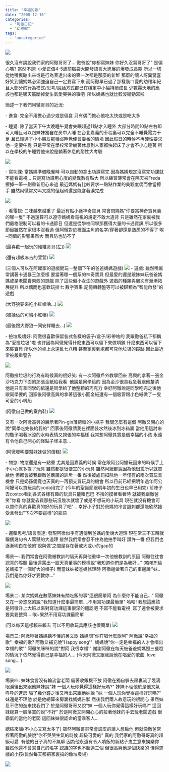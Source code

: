 ```yaml
---
title: "幸福的歌"
date: "2008-12-16"
categories: 
  - "阿徹日記"
  - "幼稚徹"
tags: 
  - "uncategoried"
---
```


![](images/3054070371_5454a121a0.jpg)

很久沒有說說我們家的阿徹哥哥了… 徹爸說"你都寫妹妹 你好久沒寫哥哥了" 是偏心嗎? 當然不是! 小愛正值4-5歲前腦袋大開發語言大進展的爆發成長期 所以一切從她嘴裏蹦出來或是行為表達出來的第一次都是那麼的新鮮 那麼的讓人訝異驚喜 好笑到讓媽媽必須強迫自己一定要寫下來 而阿徹早已過了那樣裝口愛的幼稚年紀 且大部分的行為模式/思考/說話方式都已在穩定中小幅持續成長 少數轟天地的應該也都是哪天筋斷掉愛生氣愛哭哭的事吧  所以媽媽也就比較沒衝勁寫啦

簡述一下我們阿徹哥哥的近況:

\- 進食: 完全不用擔心過少或是偏食 只有偶而擔心他吃太快或是吃太多

\- 睡覺: 除了當天下午太晚睡午覺會失眠超過11點才入睡外 大部分時間10點左右即可入睡且可以跟妹妹獨自在房中入睡 在台北嘉義的車程裏可以完全不睡覺電力十足 且已經過了小小朋友那種沒睡覺便會耍番的情境 因此假日的時候不再硬性要求他一定要午覺 只是平常在學校常常躺著休息到人家都快起床了才會不小心睡著 所以在學校的午睡對他來說是躺著休息的耐性大考驗

![](images/3001449988_4649d62567.jpg)

\- 寫功課: 當媽媽準備晚餐時 可以自動的拿出功課寫完 因為媽媽規定沒寫完功課就不能看電視… 只是寫功課用心度的變異數有點大 所以練習簿常會在隔天被Freda擦掉一筆一劃重新用心來過 最近媽媽有比較要求一點點作業的美觀度偶而會當擦手 雖然阿徹常又叫又跳的但起碼還是能含著淚完成

![](images/3054904252_050338127d.jpg)

\- 看電視: 口味越來越重了 最近有點小迷神奇寶貝 常會問媽媽"你要當神奇寶貝裏的哪一隻" 不過還算可以遵守媽媽看電視的規定不敢大違背 只是雖然在家裏被我們嚴格限制可以看的卡通節目 但還是從學校同學那獲得大量的卡通資訊 所以很多節目雖然在家根本沒看過 但阿徹對於裡面主角的名字/穿著卻還是熟悉的不得了 唉~同儕的影響果然大 而且防也防不了

(最喜歡一起玩的維維哥哥(左)) ![](images/2940381917_8990225ede.jpg)

(還有超級麻吉的萱萱) ![](images/3001445388_c06a49c185.jpg)

(三個人可以在阿嬤家的遊戲間玩一整個下午的爸爸媽媽遊戲) ![](images/3001445106_714f21412b.jpg) \- 遊戲: 雖然嘴裏常講著卡通暴王怎麼樣 要當著哪一個系的神奇寶貝 但最愛的還是跟妹妹玩爸爸媽媽或是老闆賣東西的遊戲 除了這些偏小女生的遊戲外 遊戲的種類與層次有漸漸拓展提升 所以偶而也喜歡玩排七 數字賓果 記憶轉轉盤等可以被歸類為"智能啟發"的遊戲  

(大野狼要來吃小紅帽嚕...) ![](images/3054902430_40eb1ab781.jpg)

(被揉佞的可憐小紅帽) ![](images/3054068967_3e858e0c7e.jpg)

(最後跟大野狼一同安祥睡去...) ![](images/3054068731_275eceb3ef.jpg)

\- 撿垃圾嗜好: 阿徹很喜歡保留各式各樣的袋子/盒子/彩帶啥的 我跟徹爸私下都稱為"愛撿垃圾"啦 也許因為阿徹覺得什麼東西可以留下來做項鍊 什麼東西可以留下來裝寶貝 所以他的桌上永遠亂七八糟 甚至家裏到處都可見他垃圾的蹤跡 因此最近常被嚴重警告

![](images/3000610787_1fa31f4347.jpg)

阿徹撿垃圾的行為有時候真的很好笑: 有一次阿徹戶外教學回來 高興的拿著一張金沙巧克力下面的那張金紙給我看  他說是同學給的 因為金沙很貴我急著跟他釐清 他是只有拿同學的紙還是同學給了他整顆的巧克力 幸好阿徹說是同學吃完之後他跟同學要的 回家後阿徹高興的拿著這張小圓金紙還有一個吸管跟小色紙做了一叟可愛的小帆船

(阿徹自己做的室內鞋) ![](images/3054904486_286073e268.jpg)

又有一次阿徹高興的展示著Pin-gin薄荷糖的小瓶子 我問怎麼有這個 阿徹又開心的說"同學吃完後給我的" 回家後阿徹請我在裡面裝水然後冰到冰箱裏 當他用這討來的瓶子喝著冰涼的水時表情又誇張的幸福樣 我常想阿徹其實是個幸福的小孩 永遠有令他自己開心的怪點子怪主意…

(阿徹發明要幫妹妹做的蛋糕) ![](images/3054918636_9939606fd8.jpg)

\- 物慾: 物慾還是有一點重 尤其是回嘉義的時候 常在跟阿公阿嬤玩回來的時候手上不小心就多提了玩具 雖然都是很便宜的小玩具 雖然阿嬤都說因為他很乖所以就買給他 但都會被我跟徹爸嚴厲的訓斥一番 然後被處罰扣除他一年僅有的兩次買玩具機會 只是奶孫倆竟也天真的一再預支買玩具的機會 所以目前已經把明年過年阿公阿嬤可以買玩具的coda用完了 (今年的聖誕節跟明年初的生日也早已用完) 前陣子去costco看到各式各樣有趣的玩具只能眼巴巴 不捨的摸著看著時 就被我跟徹爸笑"你看 你就愛去買那些玩沒幾次就壞了或是不想玩的小玩具 現在就沒有機會可以買你真的喜歡真的好的玩具了吧"… 幸好小子對於爸媽的冷言諷刺都還能欣然接受且發出"下次不要這樣"的豪語

![](images/2977853596_781d4dccf9.jpg)

\- 邏輯思考/語言表達: 發現阿徹似乎有遺傳到爸媽的愛說大道理 現在常三不五時就蹓個幾句令人驚豔的大道理 雖然我們常會忍不住為他拍手叫好 讚許一番 但我們也逐漸明白在他的'說與做'之間是存在著或大或小的gap的

場景一: 我們常會在阿徹被教訓的隔天再與他重申一次他被教訓的原因 阿徹往往會認真的聆聽 最後還露出一臉天真董事的模樣說"我知道你們是為我好…" (咳咳!!!給爸媽扣了一個好大的帽子) 而當妹妹被爸媽修理時 阿徹邊做著自己的事邊說''妹..我們是為你好才要教你…"

![](images/3001446330_6c82f41bb8.jpg)

場景二: 某次媽媽在數落妹妹有關吃飯的事"這很簡單阿 為什麼你不能自己…" 阿徹又在一旁悠悠的說''我知道什麼事最簡單….不用寫功課最簡單" 哈哈! 我想這應該是阿徹升上大班以來對寫功課這事很深的體認吧 不寫不能看電視  寫了還會被要求要美要整齊… 唉~果然不用寫功課最簡單

(可以每天這樣賴來賴去 可以不用收玩具應該也很簡單) ![](images/3054071497_f18046449c.jpg)

場景三: 阿徹哼著媽媽聽不懂的英文歌 媽媽問"你在唱什麼歌阿" 阿徹說"幸福的歌"  幸福的歌? 阿徹又補充說"Happy song'"  媽媽說"你一定是幸福的人才會唱出幸福的歌'" 阿徹笑咪咪的說"對阿 我很幸福'" 謝謝阿徹在每天被爸爸媽媽照三餐唸的情況下依然覺得自己是幸福的人… (今天阿徹又跟我說他在唱愛的歌曲, love song… )

![](images/2940378941_cbb5263370.jpg)

場景四: 妹妹食言沒有輪流當老闆 霸著收銀機不放 阿徹在獨自躲去房裏流了幾滴眼淚後出來跟他妹妹說"妹 一個人玩你覺得這樣好玩嗎?" 妹妹不理他於是他又氣呼呼的進房 隔了幾分鐘之後又再出來跟他妹說 "妹 一個人玩你覺得這樣好玩嗎?" 妹還是不理他 於是他總算來房裏找媽媽告狀 然後我們兩人故意玩的很開心 果然妹忍不住的進來找我們了 於是阿徹哥哥又說"妹 一個人玩你覺得這樣好玩嗎?" 這回妹總算一臉落寞的說"不好" 於是阿徹又開開心心的拉著他妹的手去玩老闆遊戲 很霸氣的當他的老闆 這回妹妹很認命的當乖客人…

總結來講(不小心又寫太多了) 雖然阿徹哥哥常會調皮的讓人想扁他 但就像徹爸常捏著阿徹的臉說"你不哭哭生氣的時候 超級可愛的" 真的 我們家的阿徹哥哥真的超級可愛  有他的日子真的不無聊 因為他永遠有令人噴飯的新點子鬼主意來娛樂你 雖然他還不會寫自己的名字 認識的字也不超過三個 但很高興他是個快樂的 懂得遊戲的小孩(雖然每天都把家裏搞的像垃圾場)

![](images/2976998531_fbef93e500.jpg)
